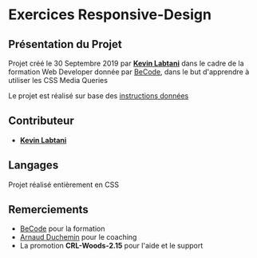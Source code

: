 # Exercices Responsive-Design

## Présentation du Projet

Projet créé le 30 Septembre 2019 par [**Kevin Labtani**](https://github.com/kevin-labtani) dans le cadre de la formation Web Developer donnée par [BeCode](https://www.becode.org/), dans le but d'apprendre à utiliser les CSS Media Queries

Le projet est réalisé sur base des [instructions données](https://github.com/becodeorg/CRL-Woods-2.15/tree/master/Parcours/01-Prairie/08.Responsive)

## Contributeur

- [**Kevin Labtani**](https://github.com/kevin-labtani)

## Langages

Projet réalisé entièrement en CSS


## Remerciements

- [BeCode](https://www.becode.org/) pour la formation
- [Arnaud Duchemin](https://github.com/Cervant3s) pour le coaching
- La promotion **CRL-Woods-2.15** pour l'aide et le support
